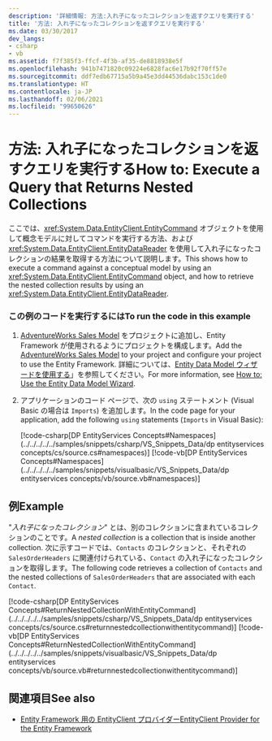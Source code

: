 ```yaml
---
description: '詳細情報: 方法:入れ子になったコレクションを返すクエリを実行する'
title: '方法: 入れ子になったコレクションを返すクエリを実行する'
ms.date: 03/30/2017
dev_langs:
- csharp
- vb
ms.assetid: f7f385f3-ffcf-4f3b-af35-de8818938e5f
ms.openlocfilehash: 941b7471820c09224e6828fac6e17b92f70ff57e
ms.sourcegitcommit: ddf7edb67715a5b9a45e3dd44536dabc153c1de0
ms.translationtype: HT
ms.contentlocale: ja-JP
ms.lasthandoff: 02/06/2021
ms.locfileid: "99650626"
---
```

# <a name="how-to-execute-a-query-that-returns-nested-collections"></a><span data-ttu-id="ac7b3-103">方法: 入れ子になったコレクションを返すクエリを実行する</span><span class="sxs-lookup"><span data-stu-id="ac7b3-103">How to: Execute a Query that Returns Nested Collections</span></span>

<span data-ttu-id="ac7b3-104">ここでは、<xref:System.Data.EntityClient.EntityCommand> オブジェクトを使用して概念モデルに対してコマンドを実行する方法、および <xref:System.Data.EntityClient.EntityDataReader> を使用して入れ子になったコレクションの結果を取得する方法について説明します。</span><span class="sxs-lookup"><span data-stu-id="ac7b3-104">This shows how to execute a command against a conceptual model by using an <xref:System.Data.EntityClient.EntityCommand> object, and how to retrieve the nested collection results by using an <xref:System.Data.EntityClient.EntityDataReader>.</span></span>  
  
### <a name="to-run-the-code-in-this-example"></a><span data-ttu-id="ac7b3-105">この例のコードを実行するには</span><span class="sxs-lookup"><span data-stu-id="ac7b3-105">To run the code in this example</span></span>  
  
1. <span data-ttu-id="ac7b3-106">[AdventureWorks Sales Model](https://github.com/Microsoft/sql-server-samples/releases/tag/adventureworks) をプロジェクトに追加し、Entity Framework が使用されるようにプロジェクトを構成します。</span><span class="sxs-lookup"><span data-stu-id="ac7b3-106">Add the [AdventureWorks Sales Model](https://github.com/Microsoft/sql-server-samples/releases/tag/adventureworks) to your project and configure your project to use the Entity Framework.</span></span> <span data-ttu-id="ac7b3-107">詳細については、[Entity Data Model ウィザードを使用する](/previous-versions/dotnet/netframework-4.0/bb738677(v=vs.100))」を参照してください。</span><span class="sxs-lookup"><span data-stu-id="ac7b3-107">For more information, see [How to: Use the Entity Data Model Wizard](/previous-versions/dotnet/netframework-4.0/bb738677(v=vs.100)).</span></span>  
  
2. <span data-ttu-id="ac7b3-108">アプリケーションのコード ページで、次の `using` ステートメント (Visual Basic の場合は `Imports`) を追加します。</span><span class="sxs-lookup"><span data-stu-id="ac7b3-108">In the code page for your application, add the following `using` statements (`Imports` in Visual Basic):</span></span>  
  
     [!code-csharp[DP EntityServices Concepts#Namespaces](../../../../../samples/snippets/csharp/VS_Snippets_Data/dp entityservices concepts/cs/source.cs#namespaces)]
     [!code-vb[DP EntityServices Concepts#Namespaces](../../../../../samples/snippets/visualbasic/VS_Snippets_Data/dp entityservices concepts/vb/source.vb#namespaces)]  
  
## <a name="example"></a><span data-ttu-id="ac7b3-109">例</span><span class="sxs-lookup"><span data-stu-id="ac7b3-109">Example</span></span>  

 <span data-ttu-id="ac7b3-110">"*入れ子になったコレクション*" とは、別のコレクションに含まれているコレクションのことです。</span><span class="sxs-lookup"><span data-stu-id="ac7b3-110">A *nested collection* is a collection that is inside another collection.</span></span> <span data-ttu-id="ac7b3-111">次に示すコードでは、`Contacts` のコレクションと、それぞれの `SalesOrderHeaders` に関連付けられている、`Contact` の入れ子になったコレクションを取得します。</span><span class="sxs-lookup"><span data-stu-id="ac7b3-111">The following code retrieves a collection of `Contacts` and the nested collections of `SalesOrderHeaders` that are associated with each `Contact`.</span></span>  
  
 [!code-csharp[DP EntityServices Concepts#ReturnNestedCollectionWithEntityCommand](../../../../../samples/snippets/csharp/VS_Snippets_Data/dp entityservices concepts/cs/source.cs#returnnestedcollectionwithentitycommand)]
 [!code-vb[DP EntityServices Concepts#ReturnNestedCollectionWithEntityCommand](../../../../../samples/snippets/visualbasic/VS_Snippets_Data/dp entityservices concepts/vb/source.vb#returnnestedcollectionwithentitycommand)]  
  
## <a name="see-also"></a><span data-ttu-id="ac7b3-112">関連項目</span><span class="sxs-lookup"><span data-stu-id="ac7b3-112">See also</span></span>

- [<span data-ttu-id="ac7b3-113">Entity Framework 用の EntityClient プロバイダー</span><span class="sxs-lookup"><span data-stu-id="ac7b3-113">EntityClient Provider for the Entity Framework</span></span>](entityclient-provider-for-the-entity-framework.md)
